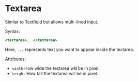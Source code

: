 # Textarea

Similar to [Textfield](textfield) but allows multi-lined input.

Syntax:

```xml
<textarea>...</textarea>
```

Here, `...` represents text you want to appear inside the textarea.

Attributes:

- `width` How wide the textarea will be in pixel.
- `height` How tall the textarea will be in pixel.